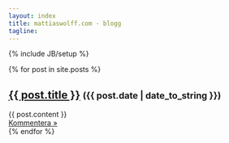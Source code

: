 ```yaml
---
layout: index
title: mattiaswolff.com - blogg
tagline:
---
```

{% include JB/setup %}

<div class="posts">
  {% for post in site.posts %}
  <div class="post">
	<div>
		<h2><a href="{{ BASE_PATH }}{{ post.url }}">{{ post.title }}</a> <small>({{ post.date | date_to_string }})</small></h2>
		{{ post.content }}
	</div>
	<a href="{{ BASE_PATH }}{{ post.url }}">Kommentera &raquo;</a>
	</div>
  {% endfor %}
</div>